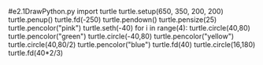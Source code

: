 #e2.1DrawPython.py
import turtle
turtle.setup(650, 350, 200, 200)
turtle.penup()
turtle.fd(-250)
turtle.pendown()
turtle.pensize(25)
turtle.pencolor("pink")
turtle.seth(-40)
for i in range(4):
    turtle.circle(40,80)
    turtle.pencolor("green")
    turtle.circle(-40,80)
    turtle.pencolor("yellow")
turtle.circle(40,80/2)
turtle.pencolor("blue")
turtle.fd(40)
turtle.circle(16,180)
turtle.fd(40*2/3)
